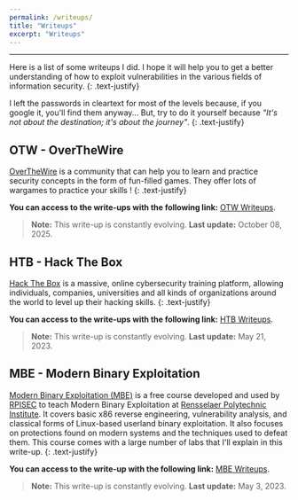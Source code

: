 ```yaml
---
permalink: /writeups/
title: "Writeups"
excerpt: "Writeups"
---
```


---
Here is a list of some writeups I did. I hope it will help you to get a better understanding of how to exploit vulnerabilities in the various fields of information security.
{: .text-justify}

I left the passwords in cleartext for most of the levels because, if you google it, you'll find them anyway... But, try to do it yourself because *"It's not about the destination; it's about the journey"*.
{: .text-justify}

## OTW - OverTheWire 

[OverTheWire](https://overthewire.org/wargames/) is a community that can help you to learn and practice security concepts in the form of fun-filled games. They offer lots of wargames to practice your skills !
{: .text-justify}

**You can access to the write-ups with the following link:** [OTW Writeups](/writeups/otw/otw_wargames/).

>**Note:** This write-up is constantly evolving. **Last update:** October 08, 2025.

## HTB - Hack The Box 

[Hack The Box](https://www.hackthebox.com) is a massive, online cybersecurity training platform, allowing individuals, companies, universities and all kinds of organizations around the world to level up their hacking skills.
{: .text-justify}

**You can access to the write-ups with the following link:** [HTB Writeups](/writeups/htb/htb_writeups/).

>**Note:** This write-up is constantly evolving. **Last update:** May 21, 2023.

## MBE - Modern Binary Exploitation 

[Modern Binary Exploitation (MBE)](https://github.com/RPISEC/MBE) is a free course developed and used by [RPISEC](http://rpis.ec) to teach Modern Binary Exploitation at [Rensselaer Polytechnic Institute](http://rpi.edu). It covers basic x86 reverse engineering, vulnerability analysis, and classical forms of Linux-based userland binary exploitation. It also focuses on protections found on modern systems and the techniques used to defeat them. This course comes with a large number of labs that I'll explain in this write-up.
{: .text-justify}

**You can access to the write-up with the following link:** [MBE Writeups](/writeups/mbe/installation/).

>**Note:** This write-up is constantly evolving. **Last update:** May 3, 2023.

<!---
## DVWA - Damn Vulnerable Web Application

[Damn Vulnerable Web App (DVWA)](https://github.com/ethicalhack3r/DVWA) is a PHP/MySQL web application that is damn vulnerable. Its main goal is to be an aid for security professionals to test their skills and tools in a legal environment, help web developers better understand the processes of securing web applications and to aid both students & teachers to learn about web application security in a controlled classroom environment.
{: .text-justify}

**You can access to the write-up with the following link:** [DVWA Write-Up](/writeups/dvwa/installation/).

>**Note:** This write-up is constantly evolving. I will add solutions on the various levels as soon as possible. <br/>
>**Last update:** May 9, 2019.
--->
